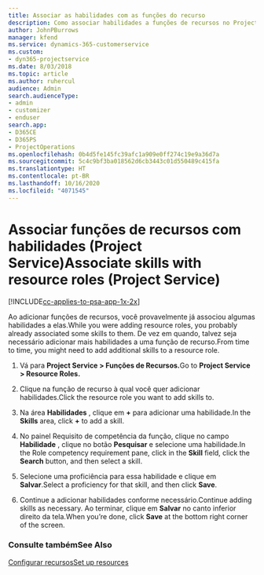 ```yaml
---
title: Associar as habilidades com as funções do recurso
description: Como associar habilidades a funções de recursos no Project Service
author: JohnPBurrows
manager: kfend
ms.service: dynamics-365-customerservice
ms.custom:
- dyn365-projectservice
ms.date: 8/03/2018
ms.topic: article
ms.author: ruhercul
audience: Admin
search.audienceType:
- admin
- customizer
- enduser
search.app:
- D365CE
- D365PS
- ProjectOperations
ms.openlocfilehash: 0b4d5fe145fc39afc1a909e0ff274c19e9a36d7a
ms.sourcegitcommit: 5c4c9bf3ba018562d6cb3443c01d550489c415fa
ms.translationtype: HT
ms.contentlocale: pt-BR
ms.lasthandoff: 10/16/2020
ms.locfileid: "4071545"
---
```

# <a name="associate-skills-with-resource-roles-project-service"></a><span data-ttu-id="23ee1-103">Associar funções de recursos com habilidades (Project Service)</span><span class="sxs-lookup"><span data-stu-id="23ee1-103">Associate skills with resource roles (Project Service)</span></span>

[!INCLUDE[cc-applies-to-psa-app-1x-2x](../includes/cc-applies-to-psa-app-1x-2x.md)]

<span data-ttu-id="23ee1-104">Ao adicionar funções de recursos, você provavelmente já associou algumas habilidades a elas.</span><span class="sxs-lookup"><span data-stu-id="23ee1-104">While you were adding resource roles, you probably already associated some skills to them.</span></span> <span data-ttu-id="23ee1-105">De vez em quando, talvez seja necessário adicionar mais habilidades a uma função de recurso.</span><span class="sxs-lookup"><span data-stu-id="23ee1-105">From time to time, you might need to add additional skills to a resource role.</span></span>  
  
1.  <span data-ttu-id="23ee1-106">Vá para **Project Service > Funções de Recursos.**</span><span class="sxs-lookup"><span data-stu-id="23ee1-106">Go to **Project Service > Resource Roles.**</span></span>  
  
2.  <span data-ttu-id="23ee1-107">Clique na função de recurso à qual você quer adicionar habilidades.</span><span class="sxs-lookup"><span data-stu-id="23ee1-107">Click the resource role you want to add skills to.</span></span>  
  
3.  <span data-ttu-id="23ee1-108">Na área **Habilidades** , clique em **+** para adicionar uma habilidade.</span><span class="sxs-lookup"><span data-stu-id="23ee1-108">In the **Skills** area, click **+** to add a skill.</span></span>  
  
4.  <span data-ttu-id="23ee1-109">No painel Requisito de competência da função, clique no campo **Habilidade** , clique no botão **Pesquisar** e selecione uma habilidade.</span><span class="sxs-lookup"><span data-stu-id="23ee1-109">In the Role competency requirement pane, click in the **Skill** field, click the **Search** button,  and then select a skill.</span></span>  
  
5.  <span data-ttu-id="23ee1-110">Selecione uma proficiência para essa habilidade e clique em **Salvar**.</span><span class="sxs-lookup"><span data-stu-id="23ee1-110">Select a proficiency for that skill, and then click **Save**.</span></span>  
  
6.  <span data-ttu-id="23ee1-111">Continue a adicionar habilidades conforme necessário.</span><span class="sxs-lookup"><span data-stu-id="23ee1-111">Continue adding skills as necessary.</span></span> <span data-ttu-id="23ee1-112">Ao terminar, clique em **Salvar** no canto inferior direito da tela.</span><span class="sxs-lookup"><span data-stu-id="23ee1-112">When you’re done, click **Save** at the bottom right corner of the screen.</span></span>  
  
### <a name="see-also"></a><span data-ttu-id="23ee1-113">Consulte também</span><span class="sxs-lookup"><span data-stu-id="23ee1-113">See Also</span></span>  
 [<span data-ttu-id="23ee1-114">Configurar recursos</span><span class="sxs-lookup"><span data-stu-id="23ee1-114">Set up resources</span></span>](../psa/set-up-resources.md)
